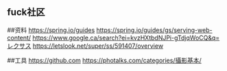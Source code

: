 ## fuck社区
##资料
https://spring.io/guides
https://spring.io/guides/gs/serving-web-content/
https://www.google.ca/search?ei=kvzHXtbdNJPi-gTdjqWoCQ&q=レクサス
   https://letslook.net/super/ss/591407/overview


##工具
https://github.com
https://photalks.com/categories/攝影基本/
